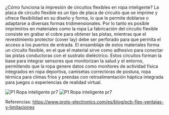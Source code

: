 ¿Cómo funciona la impresión de circuitos flexibles en ropa inteligente?
La placa de circuito flexible es un tipo de placa de circuito que se imprime y ofrece flexibilidad en su diseño y forma, 
lo que le permite doblarse o adaptarse a diversas formas tridimensionales. Por lo tanto es posible imprimirlos en materiales como la ropa
La fabricación del circuito flexible consiste en grabar el cobre para obtener las pistas, mientras que el revestimiento protector (cover lay) 
debe ser perforado para que permita el acceso a los puertos de entrada. El ensamblaje de estos materiales forma un circuito flexible, 
en el que el material sirve como adhesivo para conectar las pistas conductoras con el sustrato dieléctrico.
Estos circuitos forman la base para integrar sensores que monitorizan la salud y el entorno, permitiendo que la ropa genere datos 
como monitores de actividad física integrados en ropa deportiva, camisetas correctoras de postura, ropa térmica para climas fríos 
y prendas con retroalimentación háptica integrada para juegos o experiencias de realidad virtual.

![P1 Ropa inteligente pr7](https://github.com/user-attachments/assets/16183cf4-b089-4df9-a752-f6d526657670)
![P1 Ropa inteligente pr7](https://github.com/user-attachments/assets/65b1a997-dd67-472f-a152-0f9c98204b7f)


Referencias:
https://www.proto-electronics.com/es/blog/pcb-flex-ventajas-y-limitaciones
